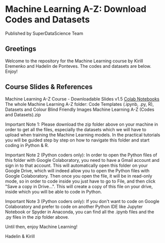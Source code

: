 # Machine Learning A-Z: Download Codes and Datasets
Published by SuperDataScience Team

## Greetings
Welcome to the repository for the Machine Learning course by Kirill Eremenko and Hadelin de Ponteves. The codes and datasets are below. Enjoy!

## Course Slides & References
Machine Learning A-Z Course - Downloadable Slides v1.5
[Colab Notebooks](https://drive.google.com/drive/folders/1OFNnrHRZPZ3unWdErjLHod8Ibv2FfG1d?usp=sharing)
The whole Machine Learning A-Z folder: Code Templates (.ipynb, .py, R), Datasets and Colour Blind Friendly Images
Machine Learning A-Z (Codes and Datasets).zip

 Important Note 1: Please download the zip folder above on your machine in order to get all the files, especially the datasets which we will have to upload when training the Machine Learning models. In the practical tutorials you will be guided step by step on how to navigate this folder and start coding in Python & R.


 Important Note 2 (Python coders only): In order to open the Python files of this folder with Google Colaboratory, you need to have a Gmail account and sign in to that account. This will automatically open this folder on your Google Drive, which will indeed allow you to open the Python files with Google Colaboratory. Then once you open the file, it will be in read-only mode, so in order to code inside you just have to go to File, and then click "Save a copy in Drive...". This will create a copy of this file on your drive, inside which you will be able to code in Python.


 Important Note 3 (Python coders only): If you don't want to code on Google Colaboratory and prefer to code on another Python IDE like Jupyter Notebook or Spyder in Anaconda, you can find all the .ipynb files and the .py files in the zip folder above.


Until then, enjoy Machine Learning!

Hadelin & Kirill
